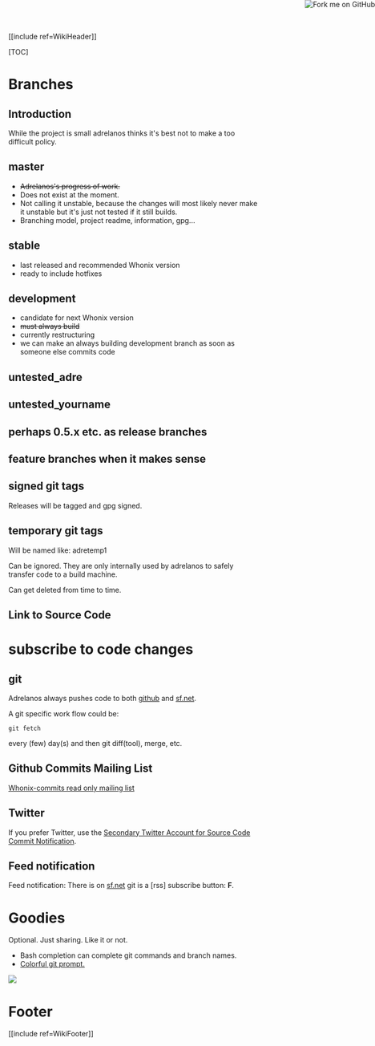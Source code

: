 [[include ref=WikiHeader]]

[TOC]

# Branches #
## Introduction ##

While the project is small adrelanos thinks it's best not to make a too difficult policy.

## master ##
* <s>Adrelanos's progress of work.</s>
* Does not exist at the moment.
* Not calling it unstable, because the changes will most likely never make it unstable but it's just not tested if it still builds.
* Branching model, project readme, information, gpg...

## stable ##

* last released and recommended Whonix version
* ready to include hotfixes

## development ##

* candidate for next Whonix version
* <s>must always build</s>
* currently restructuring
* we can make an always building development branch as soon as someone else commits code

## untested_adre ##

## untested_yourname ##

## perhaps 0.5.x etc. as release branches ##

## feature branches when it makes sense ##

## signed git tags ##
Releases will be tagged and gpg signed.

## temporary git tags ##
Will be named like: adretemp1

Can be ignored. They are only internally used by adrelanos to safely transfer code to a build machine.

Can get deleted from time to time.

## Link to Source Code ##
<a href="https://github.com/adrelanos/Whonix"><img style="position: absolute; top: 0; right: 0; border: 0;" src="https://s3.amazonaws.com/github/ribbons/forkme_right_red_aa0000.png" alt="Fork me on GitHub"></a>

# subscribe to code changes #
## git ##
Adrelanos always pushes code to both [github](https://github.com/adrelanos/Whonix) and [sf.net](https://sourceforge.net/p/whonix/code/).

A git specific work flow could be:

    git fetch

every (few) day(s) and then git diff(tool), merge, etc.

## Github Commits Mailing List ##
[Whonix-commits read only mailing list](https://lists.sourceforge.net/lists/listinfo/whonix-commits)

## Twitter ##
If you prefer Twitter, use the [Secondary Twitter Account for Source Code Commit Notification](https://twitter.com/WhonixSource).

## Feed notification ##
Feed notification: There is on [sf.net](https://sourceforge.net/p/whonix/code/) git is a [rss] subscribe button: **F**.

# Goodies #
Optional. Just sharing. Like it or not.

* Bash completion can complete git commands and branch names.
* [Colorful git prompt.](http://www.opinionatedprogrammer.com/2011/01/colorful-bash-prompt-reflecting-git-status/)

![](http://www.opinionatedprogrammer.com/post-img/git-prompt-screenshot.png)

# Footer #
[[include ref=WikiFooter]]